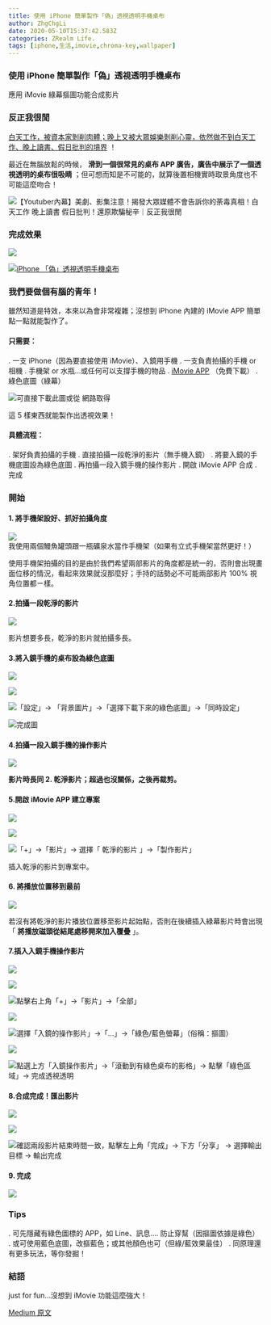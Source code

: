 ```yaml
---
title: 使用 iPhone 簡單製作「偽」透視透明手機桌布
author: ZhgChgLi
date: 2020-05-10T15:37:42.583Z
categories: ZRealm Life.
tags: [iphone,生活,imovie,chroma-key,wallpaper]
---
```


### 使用 iPhone 簡單製作「偽」透視透明手機桌布

應用 iMovie 綠幕摳圖功能合成影片
### 反正我很閒

[白天工作，被資本家剝削肉體；晚上又被大眾娛樂剝削心靈，依然做不到白天工作、晚上讀書、假日批判的境界](https://www.youtube.com/watch?v=0_dVHQBx-4k) ！

最近在無腦放鬆的時候， **滑到一個很常見的桌布 APP 廣告，廣告中展示了一個透視透明的桌布很吸睛** ；但可想而知是不可能的，就算後置相機實時取景角度也不可能這麼吻合！

![[【Youtuber內幕】美劇、影集注意！揭發大眾媒體不會告訴你的荼毒真相！白天工作 晚上讀書 假日批判！還原欺騙秘辛｜反正我很閒](https://www.youtube.com/watch?v=0_dVHQBx-4k)](/assets/2e4429f410d6/1*ld3iXPtwH_pqTLADZcnSNg.png "[【Youtuber內幕】美劇、影集注意！揭發大眾媒體不會告訴你的荼毒真相！白天工作 晚上讀書 假日批判！還原欺騙秘辛｜反正我很閒](https://www.youtube.com/watch?v=0_dVHQBx-4k)")
### 完成效果

![](/assets/2e4429f410d6/1*ajTSwFaGmyAwQq05vUQVqA.png)

[![iPhone 「偽」透視透明手機桌布](/assets/2e4429f410d6/1cac_hqdefault.jpg "iPhone 「偽」透視透明手機桌布")](https://www.youtube.com/watch?v=J_uFAQEHxDM)
### 我們要做個有腦的青年！

雖然知道是特效，本來以為會非常複雜；沒想到 iPhone 內建的 iMovie APP 簡單點一點就能製作了。
#### **只需要：**
. 一支 iPhone（因為要直接使用 iMovie）、入鏡用手機
. 一支負責拍攝的手機 or 相機
. 手機架 or 水瓶…或任何可以支撐手機的物品
. [iMovie APP](https://apps.apple.com/tw/app/imovie/id377298193) （免費下載）
. 綠色底圖（綠幕）


![可直接下載此圖或從 [網路取得](https://www.google.com/search?q=green+screen&tbm=isch&ved=2ahUKEwiWl7yC16jpAhXAx4sBHWVACioQ2-cCegQIABAA&oq=green+screen&gs_lcp=CgNpbWcQAzIECCMQJzIECCMQJzICCAAyAggAMgIIADICCAAyAggAMgIIADICCAAyAggAULXwGli18BpgxPQaaABwAHgAgAE4iAE4kgEBMZgBAKABAaoBC2d3cy13aXotaW1n&sclient=img&ei=u6C3XtbNBsCPr7wP5YCp0AI&bih=945&biw=1920)](/assets/2e4429f410d6/1*nsCFd5nwtAIYr0qc8QlzUg.jpeg "可直接下載此圖或從 [網路取得](https://www.google.com/search?q=green+screen&tbm=isch&ved=2ahUKEwiWl7yC16jpAhXAx4sBHWVACioQ2-cCegQIABAA&oq=green+screen&gs_lcp=CgNpbWcQAzIECCMQJzIECCMQJzICCAAyAggAMgIIADICCAAyAggAMgIIADICCAAyAggAULXwGli18BpgxPQaaABwAHgAgAE4iAE4kgEBMZgBAKABAaoBC2d3cy13aXotaW1n&sclient=img&ei=u6C3XtbNBsCPr7wP5YCp0AI&bih=945&biw=1920)")

這 5 樣東西就能製作出透視效果！
#### 具體流程：
. 架好負責拍攝的手機
. 直接拍攝一段乾淨的影片（無手機入鏡）
. 將要入鏡的手機底圖設為綠色底圖
. 再拍攝一段入鏡手機的操作影片
. 開啟 iMovie APP 合成
. 完成

### 開始
#### 1. 將手機架設好、抓好拍攝角度

![我使用兩個鰻魚罐頭跟一瓶礦泉水當作手機架（如果有立式手機架當然更好！）](/assets/2e4429f410d6/1*-Y5H7G6VVPUUgTGaUB2f1A.jpeg "我使用兩個鰻魚罐頭跟一瓶礦泉水當作手機架（如果有立式手機架當然更好！）")

使用手機架拍攝的目的是由於我們希望兩部影片的角度都是統一的，否則會出現畫面位移的情況，看起來效果就沒那麼好；手持的話勢必不可能兩部影片 100% 視角位置都ㄧ樣。
#### 2.拍攝一段乾淨的影片

![](/assets/2e4429f410d6/1*qvC6sNrznXmv9rHoWzPiUA.jpeg)

影片想要多長，乾淨的影片就拍攝多長。
#### 3.將入鏡手機的桌布設為綠色底圖

![](/assets/2e4429f410d6/1*m_MEA1SudODPvYyogcd5Gw.png)

![](/assets/2e4429f410d6/1*-qVuOCQWlTpjkopYVV_SMg.png)

![「設定」-> 「背景圖片」->「選擇下載下來的綠色底圖」->「同時設定」](/assets/2e4429f410d6/1*qso6JJNOi2Ox_hMfLMAR6A.png "「設定」-> 「背景圖片」->「選擇下載下來的綠色底圖」->「同時設定」")

![完成圖](/assets/2e4429f410d6/1*NYjXaoCiscPDzYdIlyUPbA.png "完成圖")
#### 4.拍攝一段入鏡手機的操作影片

![](/assets/2e4429f410d6/1*SOyY49HM3-kWmDCdjrznDQ.jpeg)

**影片時長同 2. 乾淨影片；超過也沒關係，之後再裁剪。**
#### 5.開啟 iMovie APP 建立專案

![](/assets/2e4429f410d6/1*s71QOS2Eici5nXtOohc1UQ.png)

![](/assets/2e4429f410d6/1*GGZFGI_ttJyAc4L1GghZBw.png)

![「+」->「影片」-> 選擇「 **乾淨的影片** 」->「製作影片」](/assets/2e4429f410d6/1*Ju3cpubikU57M0fRadT_FA.jpeg "「+」->「影片」-> 選擇「 **乾淨的影片** 」->「製作影片」")

插入乾淨的影片到專案中。
#### 6. 將播放位置移到最前

![](/assets/2e4429f410d6/1*hCeZAoZggCU14s5rAmqv9Q.png)

若沒有將乾淨的影片播放位置移至影片起始點，否則在後續插入綠幕影片時會出現「 **將播放磁頭從結尾處移開來加入覆疊** 」。
#### 7.插入入鏡手機操作影片

![](/assets/2e4429f410d6/1*hCeZAoZggCU14s5rAmqv9Q.png)

![](/assets/2e4429f410d6/1*QWv0KEjoOGT6ij1A9aSeFA.png)

![點擊右上角「+」->「影片」->「全部」](/assets/2e4429f410d6/1*bV7cBJN5tQyez7h1UEo3GA.jpeg "點擊右上角「+」->「影片」->「全部」")

![](/assets/2e4429f410d6/1*oQnGYEzWKHg4G7sYeiANVg.jpeg)

![選擇「入鏡的操作影片」->「…」->「綠色/藍色螢幕」（俗稱：摳圖）](/assets/2e4429f410d6/1*VQZKKIb0Y0XdaetEeRBPJA.jpeg "選擇「入鏡的操作影片」->「…」->「綠色/藍色螢幕」（俗稱：摳圖）")

![](/assets/2e4429f410d6/1*pzVjiHLmhPNVnuqGpx5yUg.jpeg)

![點選上方「入鏡操作影片」->「滾動到有綠色桌布的影格」-> 點擊「綠色區域」-> 完成透視透明](/assets/2e4429f410d6/1*r2Y1PvoSM5IVrXGoekR1zA.png "點選上方「入鏡操作影片」->「滾動到有綠色桌布的影格」-> 點擊「綠色區域」-> 完成透視透明")
#### 8.合成完成！匯出影片

![](/assets/2e4429f410d6/1*DBOh8iEHmDrjQUdft2yyFQ.jpeg)

![](/assets/2e4429f410d6/1*y7fi8Q5R4oAf9DGmsc9v1Q.png)

![確認兩段影片結束時間一致，點擊左上角「完成」-> 下方「分享」 -> 選擇輸出目標 -> 輸出完成](/assets/2e4429f410d6/1*rlG8lMVKmPhUqBkrvzfglA.png "確認兩段影片結束時間一致，點擊左上角「完成」-> 下方「分享」 -> 選擇輸出目標 -> 輸出完成")
#### 9. 完成

![](/assets/2e4429f410d6/1*syfCA0bTJvKuf7cKQxzOrQ.gif)
### Tips
. 可先隱藏有綠色圖標的 APP，如 Line、訊息…. 防止穿幫（因摳圖依據是綠色）
. 或可使用藍色底圖，改摳藍色；或其他顏色也可（但綠/藍效果最佳）
. 同原理還有更多玩法，等你發掘！

### 結語

just for fun…沒想到 iMovie 功能這麼強大！

[Medium 原文](https://medium.com/zrealm-life/%E4%BD%BF%E7%94%A8-iphone-%E7%B0%A1%E5%96%AE%E8%A3%BD%E4%BD%9C-%E5%81%BD-%E9%80%8F%E8%A6%96%E9%80%8F%E6%98%8E%E6%89%8B%E6%A9%9F%E6%A1%8C%E5%B8%83-2e4429f410d6)
